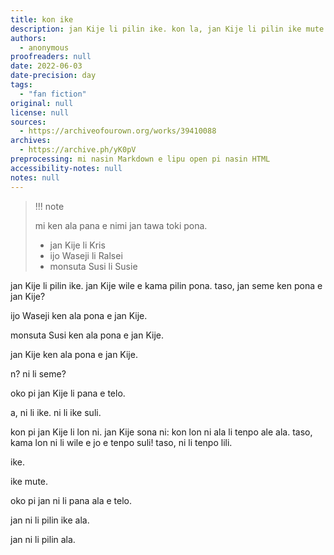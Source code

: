```yaml
---
title: kon ike
description: jan Kije li pilin ike. kon la, jan Kije li pilin ike mute.
authors:
  - anonymous
proofreaders: null
date: 2022-06-03
date-precision: day
tags:
  - "fan fiction"
original: null
license: null
sources:
  - https://archiveofourown.org/works/39410088
archives:
  - https://archive.ph/yK0pV
preprocessing: mi nasin Markdown e lipu open pi nasin HTML
accessibility-notes: null
notes: null
---
```


> !!! note
>
> mi ken ala pana e nimi jan tawa toki pona.
> - jan Kije li Kris
> - ijo Waseji li Ralsei
> - monsuta Susi li Susie

jan Kije li pilin ike. jan Kije wile e kama pilin pona. taso, jan seme ken pona e jan Kije?

ijo Waseji ken ala pona e jan Kije.

monsuta Susi ken ala pona e jan Kije.

jan Kije ken ala pona e jan Kije.

n? ni li seme?

oko pi jan Kije li pana e telo.

a, ni li ike. ni li ike suli.

kon pi jan Kije li lon ni. jan Kije sona ni: kon lon ni ala li tenpo ale ala. taso, kama lon ni li wile e jo e tenpo suli! taso, ni li tenpo lili.

ike.

ike mute.

oko pi jan ni li pana ala e telo.

jan ni li pilin ike ala.

jan ni li pilin ala.